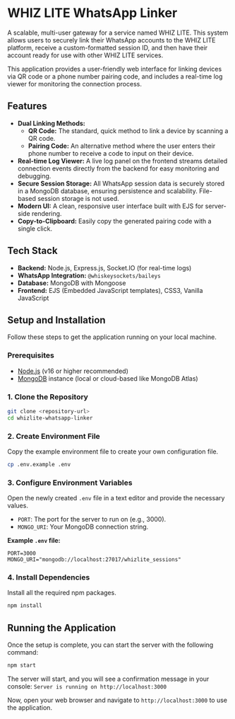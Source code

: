 # WHIZ LITE WhatsApp Linker

A scalable, multi-user gateway for a service named WHIZ LITE. This system allows users to securely link their WhatsApp accounts to the WHIZ LITE platform, receive a custom-formatted session ID, and then have their account ready for use with other WHIZ LITE services.

This application provides a user-friendly web interface for linking devices via QR code or a phone number pairing code, and includes a real-time log viewer for monitoring the connection process.

## Features

- **Dual Linking Methods:**
    - **QR Code:** The standard, quick method to link a device by scanning a QR code.
    - **Pairing Code:** An alternative method where the user enters their phone number to receive a code to input on their device.
- **Real-time Log Viewer:** A live log panel on the frontend streams detailed connection events directly from the backend for easy monitoring and debugging.
- **Secure Session Storage:** All WhatsApp session data is securely stored in a MongoDB database, ensuring persistence and scalability. File-based session storage is not used.
- **Modern UI:** A clean, responsive user interface built with EJS for server-side rendering.
- **Copy-to-Clipboard:** Easily copy the generated pairing code with a single click.

## Tech Stack

- **Backend:** Node.js, Express.js, Socket.IO (for real-time logs)
- **WhatsApp Integration:** `@whiskeysockets/baileys`
- **Database:** MongoDB with Mongoose
- **Frontend:** EJS (Embedded JavaScript templates), CSS3, Vanilla JavaScript

## Setup and Installation

Follow these steps to get the application running on your local machine.

### Prerequisites

- [Node.js](https://nodejs.org/) (v16 or higher recommended)
- [MongoDB](https://www.mongodb.com/try/download/community) instance (local or cloud-based like MongoDB Atlas)

### 1. Clone the Repository

```bash
git clone <repository-url>
cd whizlite-whatsapp-linker
```

### 2. Create Environment File

Copy the example environment file to create your own configuration file.

```bash
cp .env.example .env
```

### 3. Configure Environment Variables

Open the newly created `.env` file in a text editor and provide the necessary values.

- `PORT`: The port for the server to run on (e.g., 3000).
- `MONGO_URI`: Your MongoDB connection string.

**Example `.env` file:**
```
PORT=3000
MONGO_URI="mongodb://localhost:27017/whizlite_sessions"
```

### 4. Install Dependencies

Install all the required npm packages.

```bash
npm install
```

## Running the Application

Once the setup is complete, you can start the server with the following command:

```bash
npm start
```

The server will start, and you will see a confirmation message in your console:
`Server is running on http://localhost:3000`

Now, open your web browser and navigate to `http://localhost:3000` to use the application.
